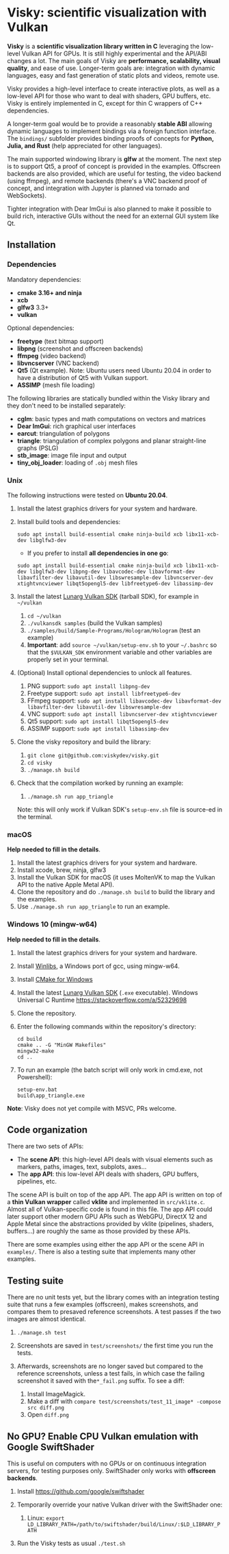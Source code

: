 # Visky: scientific visualization with Vulkan

**Visky** is a **scientific visualization library written in C** leveraging the low-level Vulkan API for GPUs. It is still highly experimental and the API/ABI changes a lot. The main goals of Visky are **performance, scalability, visual quality**, and ease of use. Longer-term goals are: integration with dynamic languages, easy and fast generation of static plots and videos, remote use.

Visky provides a high-level interface to create interactive plots, as well as a low-level API for those who want to deal with shaders, GPU buffers, etc. Visky is entirely implemented in C, except for thin C wrappers of C++ dependencies.

A longer-term goal would be to provide a reasonably **stable ABI** allowing dynamic languages to implement bindings via a foreign function interface. The `bindings/` subfolder provides binding proofs of concepts for **Python, Julia, and Rust** (help appreciated for other languages).

The main supported windowing library is **glfw** at the moment. The next step is to support Qt5, a proof of concept is provided in the examples. Offscreen backends are also provided, which are useful for testing, the video backend (using ffmpeg), and remote backends (there's a VNC backend proof of concept, and integration with Jupyter is planned via tornado and WebSockets).

Tighter integration with Dear ImGui is also planned to make it possible to build rich, interactive GUIs without the need for an external GUI system like Qt.


## Installation

### Dependencies

Mandatory dependencies:

* **cmake 3.16+ and ninja**
* **xcb**
* **glfw3** 3.3+
* **vulkan**

Optional dependencies:

* **freetype** (text bitmap support)
* **libpng** (screenshot and offscreen backends)
* **ffmpeg** (video backend)
* **libvncserver** (VNC backend)
* **Qt5** (Qt example). Note: Ubuntu users need Ubuntu 20.04 in order to have a distribution of Qt5 with Vulkan support.
* **ASSIMP** (mesh file loading)

The following libraries are statically bundled within the Visky library and they don't need to be installed separately:

* **cglm**: basic types and math computations on vectors and matrices
* **Dear ImGui**: rich graphical user interfaces
* **earcut**: triangulation of polygons
* **triangle**: triangulation of complex polygons and planar straight-line graphs (PSLG)
* **stb_image**: image file input and output
* **tiny_obj_loader**: loading of `.obj` mesh files


### Unix

The following instructions were tested on **Ubuntu 20.04**.

1. Install the latest graphics drivers for your system and hardware.
2. Install build tools and dependencies:

    `sudo apt install build-essential cmake ninja-build xcb libx11-xcb-dev libglfw3-dev`

    - If you prefer to install **all dependencies in one go**:

    `sudo apt install build-essential cmake ninja-build xcb libx11-xcb-dev libglfw3-dev libpng-dev libavcodec-dev libavformat-dev libavfilter-dev libavutil-dev libswresample-dev libvncserver-dev xtightvncviewer libqt5opengl5-dev libfreetype6-dev libassimp-dev`

3. Install the latest [Lunarg Vulkan SDK](https://vulkan.lunarg.com/) (tarball SDK), for example in `~/vulkan`

    1. `cd ~/vulkan`
    2. `./vulkansdk samples` (build the Vulkan samples)
    3. `./samples/build/Sample-Programs/Hologram/Hologram` (test an example)
    4. **Important**: add `source ~/vulkan/setup-env.sh` to your `~/.bashrc` so that the `$VULKAN_SDK` environment variable and other variables are properly set in your terminal.

4. (Optional) Install optional dependencies to unlock all features.

    1. PNG support: `sudo apt install libpng-dev`
    2. Freetype support: `sudo apt install libfreetype6-dev`
    3. FFmpeg support: `sudo apt install libavcodec-dev libavformat-dev libavfilter-dev libavutil-dev libswresample-dev`
    4. VNC support: `sudo apt install libvncserver-dev xtightvncviewer`
    5. Qt5 support: `sudo apt install libqt5opengl5-dev`
    6. ASSIMP support: `sudo apt install libassimp-dev`

5. Clone the visky repository and build the library:

    1. `git clone git@github.com:viskydev/visky.git`
    2. `cd visky`
    3. `./manage.sh build`

6. Check that the compilation worked by running an example:

    1. `./manage.sh run app_triangle`

    Note: this will only work if Vulkan SDK's `setup-env.sh` file is source-ed in the terminal.


### macOS

**Help needed to fill in the details**.

1. Install the latest graphics drivers for your system and hardware.
2. Install xcode, brew, ninja, glfw3
3. Install the Vulkan SDK for macOS (it uses MoltenVK to map the Vulkan API to the native Apple Metal API).
4. Clone the repository and do `./manage.sh build` to build the library and the examples.
5. Use `./manage.sh run app_triangle` to run an example.



### Windows 10 (mingw-w64)

**Help needed to fill in the details**.

1. Install the latest graphics drivers for your system and hardware.
2. Install [Winlibs](http://winlibs.com/), a Windows port of gcc, using mingw-w64.
3. Install [CMake for Windows](https://cmake.org/download/)
4. Install the latest [Lunarg Vulkan SDK](https://vulkan.lunarg.com/) (`.exe` executable).
    Windows Universal C Runtime https://stackoverflow.com/a/52329698
5. Clone the repository.
6. Enter the following commands within the repository's directory:

    ```
    cd build
    cmake .. -G "MinGW Makefiles"
    mingw32-make
    cd ..
    ```
7. To run an example (the batch script will only work in cmd.exe, not Powershell):

    ```
    setup-env.bat
    build\app_triangle.exe
    ```

**Note**: Visky does not yet compile with MSVC, PRs welcome.


## Code organization

There are two sets of APIs:

* The **scene API**: this high-level API deals with visual elements such as markers, paths, images, text, subplots, axes...
* The **app API**: this low-level API deals with shaders, GPU buffers, pipelines, etc.

The scene API is built on top of the app API. The app API is written on top of a **thin Vulkan wrapper** called **vklite** and implemented in `src/vklite.c`. Almost all of Vulkan-specific code is found in this file. The app API could later support other modern GPU APIs such as WebGPU, DirectX 12 and Apple Metal since the abstractions provided by vklite (pipelines, shaders, buffers...) are roughly the same as those provided by these APIs.

There are some examples using either the app API or the scene API in `examples/`. There is also a testing suite that implements many other examples.


## Testing suite

There are no unit tests yet, but the library comes with an integration testing suite that runs a few examples (offscreen), makes screenshots, and compares them to presaved reference screenshots. A test passes if the two images are almost identical.

1. `./manage.sh test`
2. Screenshots are saved in `test/screenshots/` the first time you run the tests.
3. Afterwards, screenshots are no longer saved but compared to the reference screenshots, unless a test fails, in which case the failing screenshot it saved with the`*_fail.png` suffix. To see a diff:

    1. Install ImageMagick.
    2. Make a diff with `compare test/screenshots/test_11_image* -compose src diff.png`
    3. Open `diff.png`


## No GPU? Enable CPU Vulkan emulation with Google SwiftShader

This is useful on computers with no GPUs or on continuous integration servers, for testing purposes only. SwiftShader only works with **offscreen backends**.

1. Install https://github.com/google/swiftshader
2. Temporarily override your native Vulkan driver with the SwiftShader one:

    1. Linux: `export LD_LIBRARY_PATH=/path/to/swiftshader/build/Linux/:$LD_LIBRARY_PATH`

3. Run the Visky tests as usual `./test.sh`
